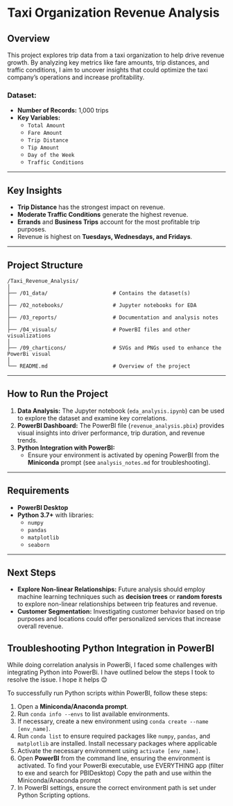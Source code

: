# Taxi Organization Revenue Analysis

## Overview
This project explores trip data from a taxi organization to help drive revenue growth. By analyzing key metrics like fare amounts, trip distances, and traffic conditions, I aim to uncover insights that could optimize the taxi company’s operations and increase profitability.

### Dataset:
- **Number of Records:** 1,000 trips
- **Key Variables:** 
  - `Total Amount`
  - `Fare Amount`
  - `Trip Distance`
  - `Tip Amount`
  - `Day of the Week`
  - `Traffic Conditions`

---

## Key Insights
- **Trip Distance** has the strongest impact on revenue.
- **Moderate Traffic Conditions** generate the highest revenue.
- **Errands** and **Business Trips** account for the most profitable trip purposes.
- Revenue is highest on **Tuesdays, Wednesdays, and Fridays**.

---

## Project Structure

```
/Taxi_Revenue_Analysis/
│
├── /01_data/                     # Contains the dataset(s)
│
├── /02_notebooks/                # Jupyter notebooks for EDA
│
├── /03_reports/                  # Documentation and analysis notes
│
├── /04_visuals/                  # PowerBI files and other visualizations
│
├── /09_charticons/               # SVGs and PNGs used to enhance the PowerBi visual
│
└── README.md                     # Overview of the project
```

---

## How to Run the Project
1. **Data Analysis:** The Jupyter notebook (`eda_analysis.ipynb`) can be used to explore the dataset and examine key correlations.
2. **PowerBI Dashboard:** The PowerBI file (`revenue_analysis.pbix`) provides visual insights into driver performance, trip duration, and revenue trends.
3. **Python Integration with PowerBI:**
   - Ensure your environment is activated by opening PowerBI from the **Miniconda** prompt (see `analysis_notes.md` for troubleshooting).

---

## Requirements
- **PowerBI Desktop**
- **Python 3.7+** with libraries:
  - `numpy`
  - `pandas`
  - `matplotlib`
  - `seaborn`

--- 

## Next Steps
- **Explore Non-linear Relationships:** Future analysis should employ machine learning techniques such as **decision trees** or **random forests** to explore non-linear relationships between trip features and revenue.
- **Customer Segmentation:** Investigating customer behavior based on trip purposes and locations could offer personalized services that increase overall revenue.


## Troubleshooting Python Integration in PowerBI
While doing correlation analysis in PowerBi, I faced some challenges with integrating Python into PowerBi. I have outlined below the steps I took to resolve the issue. I hope it helps 😊

To successfully run Python scripts within PowerBI, follow these steps:
1. Open a **Miniconda/Anaconda prompt**.
2. Run `conda info --envs` to list available environments.
3. If necessary, create a new environment using `conda create --name [env_name]`.
7. Run `conda list` to ensure required packages like `numpy`, `pandas`, and `matplotlib` are installed. Install necessary packages where applicable
4. Activate the necessary environment using `activate [env_name]`.
5. Open **PowerBI** from the command line, ensuring the environment is activated.
    To find your PowerBi executable, use EVERYTHING app (filter to exe and search for PBIDesktop)
    Copy the path and use within the Miniconda/Anaconda prompt
6. In PowerBI settings, ensure the correct environment path is set under Python Scripting options.